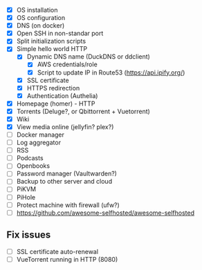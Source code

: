 - [X] OS installation
- [X] OS configuration
- [X] DNS (on docker)
- [X] Open SSH in non-standar port
- [X] Split initialization scripts
- [X] Simple hello world HTTP
  - [X] Dynamic DNS name (DuckDNS or ddclient)
    - [X] AWS credentials/role
    - [X] Script to update IP in Route53 (https://api.ipify.org/)
  - [X] SSL certificate
  - [X] HTTPS redirection
  - [X] Authentication (Authelia)
- [X] Homepage (homer) - HTTP
- [X] Torrents (Deluge?, or Qbittorrent + Vuetorrent)
- [X] Wiki
- [X] View media online (jellyfin? plex?)
- [ ] Docker manager
- [ ] Log aggregator
- [ ] RSS
- [ ] Podcasts
- [ ] Openbooks
- [ ] Password manager (Vaultwarden?)
- [ ] Backup to other server and cloud
- [ ] PiKVM
- [ ] PiHole
- [ ] Protect machine with firewall (ufw?)
- [ ] https://github.com/awesome-selfhosted/awesome-selfhosted

## Fix issues
- [ ] SSL certificate auto-renewal
- [ ] VueTorrent running in HTTP (8080)
